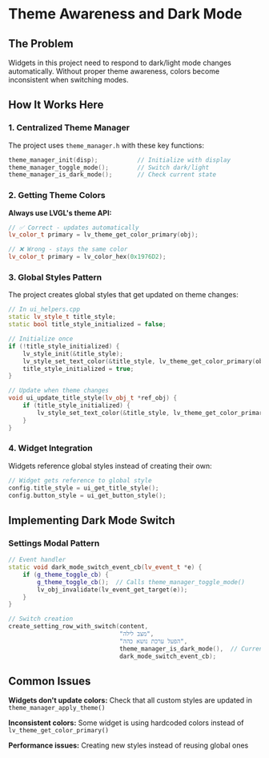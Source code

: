 # Theme Awareness and Dark Mode

## The Problem

Widgets in this project need to respond to dark/light mode changes automatically. Without proper theme awareness, colors become inconsistent when switching modes.

## How It Works Here

### 1. Centralized Theme Manager

The project uses `theme_manager.h` with these key functions:
```cpp
theme_manager_init(disp);           // Initialize with display
theme_manager_toggle_mode();        // Switch dark/light
theme_manager_is_dark_mode();       // Check current state
```

### 2. Getting Theme Colors

**Always use LVGL's theme API:**
```cpp
// ✅ Correct - updates automatically
lv_color_t primary = lv_theme_get_color_primary(obj);

// ❌ Wrong - stays the same color
lv_color_t primary = lv_color_hex(0x1976D2);
```

### 3. Global Styles Pattern

The project creates global styles that get updated on theme changes:
```cpp
// In ui_helpers.cpp
static lv_style_t title_style;
static bool title_style_initialized = false;

// Initialize once
if (!title_style_initialized) {
    lv_style_init(&title_style);
    lv_style_set_text_color(&title_style, lv_theme_get_color_primary(obj));
    title_style_initialized = true;
}

// Update when theme changes
void ui_update_title_style(lv_obj_t *ref_obj) {
    if (title_style_initialized) {
        lv_style_set_text_color(&title_style, lv_theme_get_color_primary(ref_obj));
    }
}
```

### 4. Widget Integration

Widgets reference global styles instead of creating their own:
```cpp
// Widget gets reference to global style
config.title_style = ui_get_title_style();
config.button_style = ui_get_button_style();
```

## Implementing Dark Mode Switch

### Settings Modal Pattern

```cpp
// Event handler
static void dark_mode_switch_event_cb(lv_event_t *e) {
    if (g_theme_toggle_cb) {
        g_theme_toggle_cb();  // Calls theme_manager_toggle_mode()
        lv_obj_invalidate(lv_event_get_target(e));
    }
}

// Switch creation
create_setting_row_with_switch(content,
                               "מצב לילה",
                               "הפעל ערכת נושא כהה",
                               theme_manager_is_dark_mode(),  // Current state
                               dark_mode_switch_event_cb);
```

## Common Issues

**Widgets don't update colors:** Check that all custom styles are updated in `theme_manager_apply_theme()`

**Inconsistent colors:** Some widget is using hardcoded colors instead of `lv_theme_get_color_primary()`

**Performance issues:** Creating new styles instead of reusing global ones